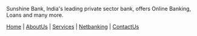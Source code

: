 Sunshine Bank, India's leading private sector bank, offers Online Banking, Loans and many more.

[Home](Home.md) | [AboutUs](About.md) | [Services](Services.md) | [Netbanking](Netbanking.md) | [ContactUs](ContactUs.md)
